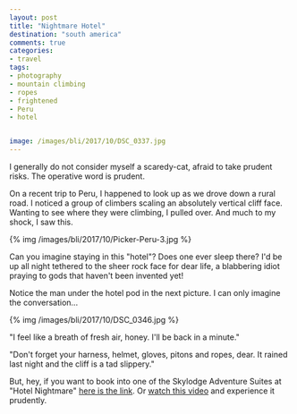 ```yaml
---
layout: post
title: "Nightmare Hotel"
destination: "south america"
comments: true
categories:
- travel
tags:
- photography
- mountain climbing
- ropes
- frightened
- Peru
- hotel


image: /images/bli/2017/10/DSC_0337.jpg
---
```


I generally do not consider myself a scaredy-cat, afraid to take prudent risks. The operative word is prudent. 

On a recent trip to Peru, I happened to look up as we drove down a rural road. I noticed a group of climbers scaling an absolutely vertical cliff face. Wanting to see where they were climbing, I pulled over. And much to my shock, I saw this.

<!--more-->

{% img /images/bli/2017/10/Picker-Peru-3.jpg %}

Can you imagine staying in this "hotel"? Does one ever sleep there? I'd be up all night tethered to the sheer rock face for dear life, a blabbering idiot praying to gods that haven't been invented yet! 

Notice the man under the hotel pod in the next picture. I can only imagine the conversation...

{% img /images/bli/2017/10/DSC_0346.jpg %}

"I feel like a breath of fresh air, honey. I'll be back in a minute."

"Don't forget your harness, helmet, gloves, pitons and ropes, dear. It rained last night and the cliff is a tad slippery."

But, hey, if you want to book into one of the Skylodge Adventure Suites at "Hotel Nightmare" [here is the link](http://naturavive.com/web/). Or [watch this video](https://www.youtube.com/watch?v=srFKQrmL3Fg&feature=youtu.be) and experience it prudently. 